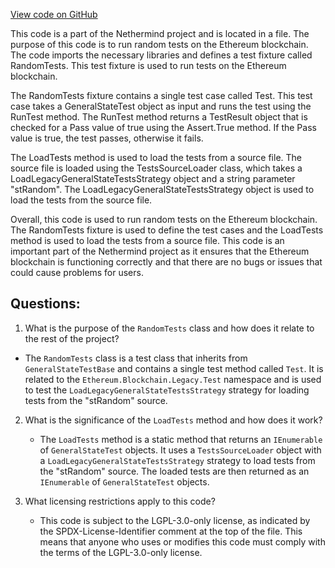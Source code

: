 [View code on GitHub](https://github.com/NethermindEth/nethermind/src/Nethermind/Ethereum.Blockchain.Legacy.Test/RandomTests.cs)

This code is a part of the Nethermind project and is located in a file. The purpose of this code is to run random tests on the Ethereum blockchain. The code imports the necessary libraries and defines a test fixture called RandomTests. This test fixture is used to run tests on the Ethereum blockchain.

The RandomTests fixture contains a single test case called Test. This test case takes a GeneralStateTest object as input and runs the test using the RunTest method. The RunTest method returns a TestResult object that is checked for a Pass value of true using the Assert.True method. If the Pass value is true, the test passes, otherwise it fails.

The LoadTests method is used to load the tests from a source file. The source file is loaded using the TestsSourceLoader class, which takes a LoadLegacyGeneralStateTestsStrategy object and a string parameter "stRandom". The LoadLegacyGeneralStateTestsStrategy object is used to load the tests from the source file.

Overall, this code is used to run random tests on the Ethereum blockchain. The RandomTests fixture is used to define the test cases and the LoadTests method is used to load the tests from a source file. This code is an important part of the Nethermind project as it ensures that the Ethereum blockchain is functioning correctly and that there are no bugs or issues that could cause problems for users.
## Questions: 
 1. What is the purpose of the `RandomTests` class and how does it relate to the rest of the project?
   - The `RandomTests` class is a test class that inherits from `GeneralStateTestBase` and contains a single test method called `Test`. It is related to the `Ethereum.Blockchain.Legacy.Test` namespace and is used to test the `LoadLegacyGeneralStateTestsStrategy` strategy for loading tests from the "stRandom" source.
   
2. What is the significance of the `LoadTests` method and how does it work?
   - The `LoadTests` method is a static method that returns an `IEnumerable` of `GeneralStateTest` objects. It uses a `TestsSourceLoader` object with a `LoadLegacyGeneralStateTestsStrategy` strategy to load tests from the "stRandom" source. The loaded tests are then returned as an `IEnumerable` of `GeneralStateTest` objects.

3. What licensing restrictions apply to this code?
   - This code is subject to the LGPL-3.0-only license, as indicated by the SPDX-License-Identifier comment at the top of the file. This means that anyone who uses or modifies this code must comply with the terms of the LGPL-3.0-only license.